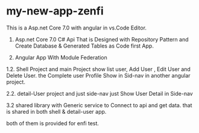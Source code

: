 # my-new-app-zenfi


This is a Asp.net Core  7.0 with angular in vs.Code Editor.

1. Asp.net Core 7.0 C# Api
That is Designed with Repository Pattern and Create Database & Generated Tables as Code first App.

2. Angular App With Module Federation 

1.2. Shell Project and main Project 
        show list user, Add User , Edit User and Delete User.
        the Complete user Profile Show in Sid-nav in another angular project.

2.2. detail-User project and just side-nav
        just Show User Detail in Side-nav

3.2 shared library with Generic service to Connect to api and get data.
     that is shared in both shell & detail-user app.
  

both of them is  provided for enfi test.

